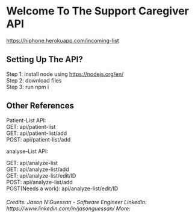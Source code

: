 # Welcome To The Support Caregiver API

https://hiphone.herokuapp.com/incoming-list

<h2><b>Setting Up The API? </b></h2>

Step 1: install node using https://nodejs.org/en/
</br>
Step 2: download files
</br>
Step 3: run npm i

<h2><b>Other References</b></h2>

Patient-List API: 
</br>
GET: api/patient-list
</br>
GET: api/patient-list/add
</br>
POST: api/patient-list/add


analyse-List API:

GET: api/analyze-list
</br>
GET: api/analyze-list/add
</br>
GET: api/analyze-list/edit/ID
</br>
POST: api/analyze-list/add
</br>
POST(Needs a work): api/analyze-list/edit/ID


<h6>Credits: Jason N'Guessan - Software Engineer
LinkedIn: https://www.linkedin.com/in/jasonguessan/
More:
 </h6>

